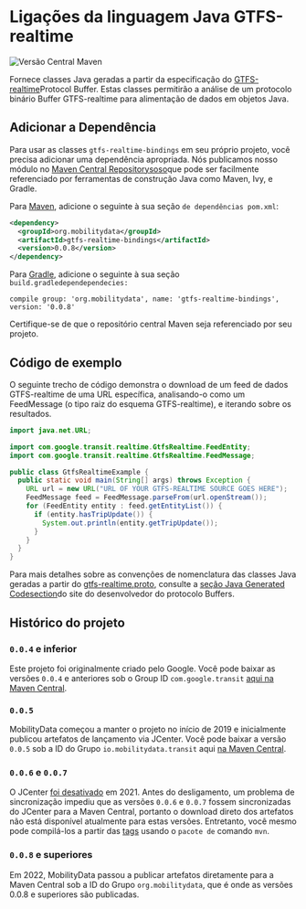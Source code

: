 # Ligações da linguagem Java GTFS-realtime

![Versão Central Maven](https://img.shields.io/maven-central/v/org.mobilitydata/gtfs-realtime-bindings.svg)

Fornece classes Java geradas a partir da especificação do [GTFS-realtime](https://github.com/google/transit/tree/master/gtfs-realtime)Protocol Buffer. Estas classes permitirão a análise de um protocolo binário Buffer GTFS-realtime para alimentação de dados em objetos Java.

## Adicionar a Dependência

Para usar as classes `gtfs-realtime-bindings` em seu próprio projeto, você precisa adicionar uma dependência apropriada. Nós publicamos nosso módulo no [Maven Central Repositorysoso](http://search.maven.org/)que pode ser facilmente referenciado por ferramentas de construção Java como Maven, Ivy, e Gradle.

Para [Maven](http://maven.apache.org/), adicione o seguinte à sua seção `de dependências pom.xml`:

```xml
<dependency>
  <groupId>org.mobilitydata</groupId>
  <artifactId>gtfs-realtime-bindings</artifactId>
  <version>0.0.8</version>
</dependency>
```

Para [Gradle](https://www.gradle.org/), adicione o seguinte à sua seção `build.gradledependependecies:`

    compile group: 'org.mobilitydata', name: 'gtfs-realtime-bindings', version: '0.0.8'

Certifique-se de que o repositório central Maven seja referenciado por seu projeto.

## Código de exemplo

O seguinte trecho de código demonstra o download de um feed de dados GTFS-realtime de uma URL específica, analisando-o como um FeedMessage (o tipo raiz do esquema GTFS-realtime), e iterando sobre os resultados.

```java
import java.net.URL;

import com.google.transit.realtime.GtfsRealtime.FeedEntity;
import com.google.transit.realtime.GtfsRealtime.FeedMessage;

public class GtfsRealtimeExample {
  public static void main(String[] args) throws Exception {
    URL url = new URL("URL OF YOUR GTFS-REALTIME SOURCE GOES HERE");
    FeedMessage feed = FeedMessage.parseFrom(url.openStream());
    for (FeedEntity entity : feed.getEntityList()) {
      if (entity.hasTripUpdate()) {
        System.out.println(entity.getTripUpdate());
      }
    }
  }
}
```

Para mais detalhes sobre as convenções de nomenclatura das classes Java geradas a partir do [gtfs-realtime.proto](https://github.com/google/transit/blob/master/gtfs-realtime/proto/gtfs-realtime.proto), consulte a [seção Java Generated Codesection](https://developers.google.com/protocol-buffers/docs/reference/java-generated)do site do desenvolvedor do protocolo Buffers.

## Histórico do projeto

### `0.0.4` e inferior

Este projeto foi originalmente criado pelo Google. Você pode baixar as versões `0.0.4` e anteriores sob o Group ID `com.google.transit` [aqui na Maven Central](https://search.maven.org/search?q=g:com.google.transit%20AND%20a:gtfs-realtime-bindings).

### `0.0.5`

MobilityData começou a manter o projeto no início de 2019 e inicialmente publicou artefatos de lançamento via JCenter. Você pode baixar a versão `0.0.5` sob a ID do Grupo `io.mobilitydata.transit` aqui [na Maven Central](https://search.maven.org/artifact/io.mobilitydata.transit/gtfs-realtime-bindings).

### `0.0.6` e `0.0.7`

O JCenter [foi desativado](https://jfrog.com/blog/into-the-sunset-bintray-jcenter-gocenter-and-chartcenter/) em 2021. Antes do desligamento, um problema de sincronização impediu que as versões `0.0.6` e `0.0.7` fossem sincronizadas do JCenter para a Maven Central, portanto o download direto dos artefatos não está disponível atualmente para estas versões. Entretanto, você mesmo pode compilá-los a partir das [tags](https://github.com/MobilityData/gtfs-realtime-bindings/tags) usando o `pacote de` comando `mvn`.

### `0.0.8` e superiores

Em 2022, MobilityData passou a publicar artefatos diretamente para a Maven Central sob a ID do Grupo `org.mobilitydata`, que é onde as versões 0.0.8 e superiores são publicadas.
